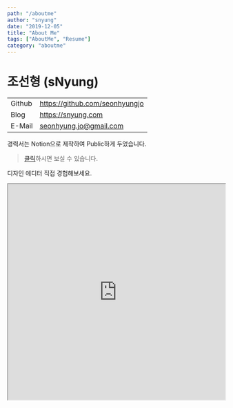 ```yaml
---
path: "/aboutme"
author: "snyung"
date: "2019-12-05"
title: "About Me"
tags: ["AboutMe", "Resume"]
category: "aboutme"
---
```


# 조선형 (sNyung)

|||
|-|-|
|Github| https://github.com/seonhyungjo |
|Blog| https://snyung.com |
|E-Mail|seonhyung.jo@gmail.com |

경력서는 Notion으로 제작하여 Public하게 두었습니다.

> [클릭](https://www.notion.so/snyung/snyung-_201912-2b48329bad5948789e1d60a00d93eec8)하시면 보실 수 있습니다.

디자인 에디터 직접 경헙해보세요.
<iframe src="https://design-editor.netlify.com/" width="100%", height="500">